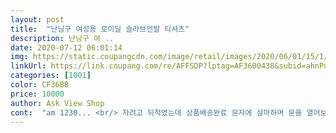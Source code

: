 ```yaml
---
layout: post 
title:  "난닝구 여성용 로이딜 슬라브언발 티셔츠" 
description: 난닝구 여 ..
date: 2020-07-12 06:01:14 
img: https://static.coupangcdn.com/image/retail/images/2020/06/01/15/1/33c7b2a6-0764-4f56-a1de-f3c3d5011f18.jpg 
linkUrl: https://link.coupang.com/re/AFFSDP?lptag=AF3600438&subid=ahnPublicAsk&pageKey=1650036318&itemId=2811254255&vendorItemId=70800801882&traceid=V0-113-97726486b265b54e 
categories: [1001] 
color: CF36BB 
price: 10000 
author: Ask View Shop 
cont:  "am 1230... <br/> 자려고 뒤척였는데 상품배송완료 문자에 설마하며 문을 열어보니 역시... <br/>... <br/>.<br/> 로켓와우 최곱니다... <br/>.<br/><br/>검은색 샀던 사람입니다.<br/>흰색 역시 와따봉입다.<br/><br/>너무 깊지않은 브이넥이며 엉덩이가려주는 기장감이며... <br/> 키가 큰 편이라 짧으면 어쩌지 싶었지만 만원에 감격했습니다.<br/>.<br/><br/>본론으로 들어가서, 옷!!! 너무 난닝스러우면 어쩌지했는데 너무... <br/> 딱 원하던 스타일... <br/>!!!! 흰색 추가구매하려고 합니다.<br/>.<br/><br/>얇은 소재인거 알고 구매했어서 어차피 시스루로 입을거라 전 대만족입니다.<br/> 제발 번창하세요<br/>이쁜네용^^만족합니다<br/>" 
---
```

